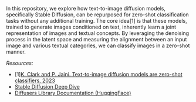 In this repository, we explore how text-to-image diffusion models, specifically Stable Diffusion, can be repurposed for zero-shot classification tasks without any additional training. The core idea[1] is that these models, trained to generate images conditioned on text, inherently learn a joint representation of images and textual concepts. By leveraging the denoising process in the latent space and measuring the alignment between an input image and various textual categories, we can classify images in a zero-shot manner.

*Resources:*

- [1][K. Clark and P. Jaini. Text-to-image diffusion models are zero-shot classifiers, 2023](https://arxiv.org/pdf/2303.15233)
- [Stable Diffusion Deep Dive](https://github.com/fastai/diffusion-nbs/blob/master/Stable%20Diffusion%20Deep%20Dive.ipynb)
- [Diffusers Library Documentation (HuggingFace)](https://huggingface.co/docs/diffusers/index)
